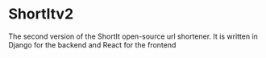 # ShortItv2
The second version of the ShortIt open-source url shortener. It is written in Django for the backend and React for the frontend
